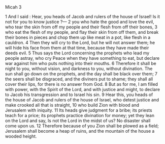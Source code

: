 Micah 3

1	And I said : Hear, you heads of Jacob and rulers of the house of Israel! Is it not for you to know justice ?—
2	you who hate the good and love the evil, who tear the skin from off my people and their flesh from off their bones,
3	who eat the flesh of my people, and flay their skin from off them, and break their bones in pieces and chop them up like meat in a pot, like flesh in a cauldron.
4	Then they will cry to the Lord, but he will not answer them; he will hide his face from them at that time, because they have made their deeds evil.
5	Thus says the Lord concerning the prophets who lead my people astray, who cry Peace when they have something to eat, but declare war against him who puts nothing into their mouths.
6	Therefore it shall be night to you, without vision, and darkness to you, without divination. The sun shall go down on the prophets, and the day shall be black over them;
7	the seers shall be disgraced, and the diviners put to shame; they shall all cover their lips, for there is no answer from God.
8	But as for me, I am filled with power, with the Spirit of the Lord, and with justice and might, to declare to Jacob his transgression and to Israel his sin.
9	Hear this, you heads of the house of Jacob and rulers of the house of Israel, who detest justice and make crooked all that is straight,
10	who build Zion with blood and Jerusalem with iniquity.
11	Its heads give judgment for a bribe; its priests teach for a price; its prophets practice divination for money; yet they lean on the Lord and say, Is not the Lord in the midst of us? No disaster shall come upon us.
12	Therefore because of you Zion shall be plowed as a field; Jerusalem shall become a heap of ruins, and the mountain of the house a wooded height.


